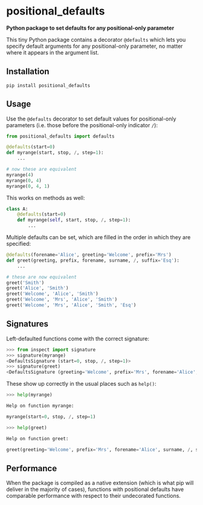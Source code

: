 positional_defaults
===================

**Python package to set defaults for any positional-only parameter**

This tiny Python package contains a decorator `@defaults` which lets you
specify default arguments for any positional-only parameter, no matter where
it appears in the argument list.

Installation
------------

    pip install positional_defaults

Usage
-----

Use the `@defaults` decorator to set default values for positional-only
parameters (i.e. those before the positional-only indicator `/`):

```py
from positional_defaults import defaults

@defaults(start=0)
def myrange(start, stop, /, step=1):
    ...

# now these are equivalent
myrange(4)
myrange(0, 4)
myrange(0, 4, 1)
```

This works on methods as well:

```py
class A:
    @defaults(start=0)
    def myrange(self, start, stop, /, step=1):
        ...
```

Multiple defaults can be set, which are filled in the order in which they are
specified:

```py
@defaults(forename='Alice', greeting='Welcome', prefix='Mrs')
def greet(greeting, prefix, forename, surname, /, suffix='Esq'):
    ...

# these are now equivalent
greet('Smith')
greet('Alice', 'Smith')
greet('Welcome', 'Alice', 'Smith')
greet('Welcome', 'Mrs', 'Alice', 'Smith')
greet('Welcome', 'Mrs', 'Alice', 'Smith', 'Esq')
```

Signatures
----------

Left-defaulted functions come with the correct signature:

```py
>>> from inspect import signature
>>> signature(myrange)
<DefaultsSignature (start=0, stop, /, step=1)>
>>> signature(greet)
<DefaultsSignature (greeting='Welcome', prefix='Mrs', forename='Alice', surname, /, suffix='Esq')>
```

These show up correctly in the usual places such as `help()`:

```py
>>> help(myrange)

Help on function myrange:

myrange(start=0, stop, /, step=1)

>>> help(greet)

Help on function greet:

greet(greeting='Welcome', prefix='Mrs', forename='Alice', surname, /, suffix='Esq')

```

Performance
-----------

When the package is compiled as a native extension (which is what pip will
deliver in the majority of cases), functions with positional defaults have
comparable performance with respect to their undecorated functions.
